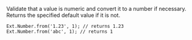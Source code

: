 Validate that a value is numeric and convert it to a number if necessary. Returns the specified default value if
it is not.

    Ext.Number.from('1.23', 1); // returns 1.23
    Ext.Number.from('abc', 1); // returns 1
